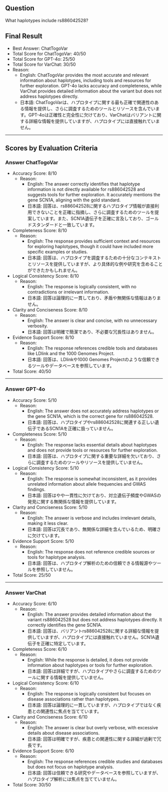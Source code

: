 ## Question

What haplotypes include rs886042528?

## Final Result

- Best Answer: ChatTogoVar
- Total Score for ChatTogoVar: 40/50
- Total Score for GPT-4o: 25/50
- Total Score for VarChat: 30/50
- Reason:
  - English: ChatTogoVar provides the most accurate and relevant information about haplotypes, including tools and resources for further exploration. GPT-4o lacks accuracy and completeness, while VarChat provides detailed information about the variant but does not address haplotypes directly.
  - 日本語: ChatTogoVarは、ハプロタイプに関する最も正確で関連性のある情報を提供し、さらに調査するためのツールとリソースを含んでいます。GPT-4oは正確性と完全性に欠けており、VarChatはバリアントに関する詳細な情報を提供していますが、ハプロタイプには直接触れていません。

---

## Scores by Evaluation Criteria

### Answer ChatTogoVar
- Accuracy Score: 8/10
  - Reason: 
    - English: The answer correctly identifies that haplotype information is not directly available for rs886042528 and suggests tools for further exploration. It accurately mentions the gene SCN1A, aligning with the gold standard.
    - 日本語: 回答は、rs886042528に関するハプロタイプ情報が直接利用できないことを正確に指摘し、さらに調査するためのツールを提案しています。また、SCN1A遺伝子を正確に言及しており、ゴールドスタンダードと一致しています。
- Completeness Score: 8/10
  - Reason: 
    - English: The response provides sufficient context and resources for exploring haplotypes, though it could have included more specific examples or studies.
    - 日本語: 回答は、ハプロタイプを調査するための十分なコンテキストとリソースを提供していますが、より具体的な例や研究を含めることができたかもしれません。
- Logical Consistency Score: 8/10
  - Reason: 
    - English: The response is logically consistent, with no contradictions or irrelevant information.
    - 日本語: 回答は論理的に一貫しており、矛盾や無関係な情報はありません。
- Clarity and Conciseness Score: 8/10
  - Reason: 
    - English: The answer is clear and concise, with no unnecessary verbosity.
    - 日本語: 回答は明確で簡潔であり、不必要な冗長性はありません。
- Evidence Support Score: 8/10
  - Reason: 
    - English: The response references credible tools and databases like LDlink and the 1000 Genomes Project.
    - 日本語: 回答は、LDlinkや1000 Genomes Projectのような信頼できるツールやデータベースを参照しています。
- Total Score: 40/50

---

### Answer GPT-4o
- Accuracy Score: 5/10
  - Reason: 
    - English: The answer does not accurately address haplotypes or the gene SCN1A, which is the correct gene for rs886042528.
    - 日本語: 回答は、ハプロタイプやrs886042528に関連する正しい遺伝子であるSCN1Aを正確に扱っていません。
- Completeness Score: 5/10
  - Reason: 
    - English: The response lacks essential details about haplotypes and does not provide tools or resources for further exploration.
    - 日本語: 回答は、ハプロタイプに関する重要な詳細を欠いており、さらに調査するためのツールやリソースを提供していません。
- Logical Consistency Score: 5/10
  - Reason: 
    - English: The response is somewhat inconsistent, as it provides unrelated information about allele frequencies and GWAS findings.
    - 日本語: 回答はやや一貫性に欠けており、対立遺伝子頻度やGWASの発見に関する無関係な情報を提供しています。
- Clarity and Conciseness Score: 5/10
  - Reason: 
    - English: The answer is verbose and includes irrelevant details, making it less clear.
    - 日本語: 回答は冗長であり、無関係な詳細を含んでいるため、明確さに欠けています。
- Evidence Support Score: 5/10
  - Reason: 
    - English: The response does not reference credible sources or tools for haplotype analysis.
    - 日本語: 回答は、ハプロタイプ解析のための信頼できる情報源やツールを参照していません。
- Total Score: 25/50

---

### Answer VarChat
- Accuracy Score: 6/10
  - Reason: 
    - English: The answer provides detailed information about the variant rs886042528 but does not address haplotypes directly. It correctly identifies the gene SCN1A.
    - 日本語: 回答は、バリアントrs886042528に関する詳細な情報を提供していますが、ハプロタイプには直接触れていません。SCN1A遺伝子を正確に特定しています。
- Completeness Score: 6/10
  - Reason: 
    - English: While the response is detailed, it does not provide information about haplotypes or tools for further exploration.
    - 日本語: 回答は詳細ですが、ハプロタイプやさらに調査するためのツールに関する情報を提供していません。
- Logical Consistency Score: 6/10
  - Reason: 
    - English: The response is logically consistent but focuses on disease associations rather than haplotypes.
    - 日本語: 回答は論理的に一貫していますが、ハプロタイプではなく疾患との関連性に焦点を当てています。
- Clarity and Conciseness Score: 6/10
  - Reason: 
    - English: The answer is clear but overly verbose, with excessive details about disease associations.
    - 日本語: 回答は明確ですが、疾患との関連性に関する詳細が過剰で冗長です。
- Evidence Support Score: 6/10
  - Reason: 
    - English: The response references credible studies and databases but does not focus on haplotype analysis.
    - 日本語: 回答は信頼できる研究やデータベースを参照していますが、ハプロタイプ解析には焦点を当てていません。
- Total Score: 30/50